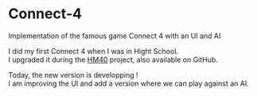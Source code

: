 # Connect-4

Implementation of the famous game Connect 4 with an UI and AI


I did my first Connect 4 when I was in Hight School. </br>
I upgraded it during the [HM40](https://github.com/galyfray/HM40) project, also available on GitHub.


Today, the new version is developping ! </br>
I am improving the UI and add a version where we can play against an AI.
